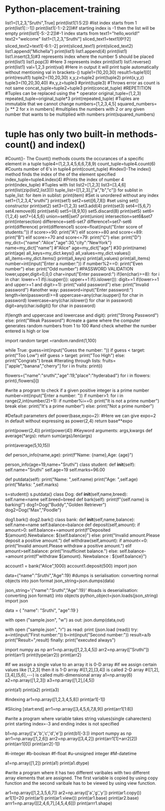 # Python-placement-training
list1=[1,2,3,"Sruthi",True]
print(list1[1:5:2])
#list index starts from 1
print(list1[::-1])
print(list1[-1:-2:2])#if starting index is -1 then the list will be empty
print(list1[-5:-2:2])#-1 index starts from 
text1="hello,world!"
text2="welcome"
list1=[1,2,3,"Sruthi"]
sliced_text1=text1[6:-1:2]
sliced_text2=text1[-6:1:-2]
print(sliced_text1)
print(sliced_text2)
list1.append("Michella")
print(list1)
list1.append(4)
print(list1)
list1.insert(3,5)#3 represents index where the number 5 should be placed
print(list1)
list1.pop(3) #Here 3 represents index
print(list1)
list1.reverse()
print(list1)
val=1,2,3
print(val) #Here in output it will print tuple automatically without mentioning val in brackets-()
tuple1=(10,20,30)
result1=tuple1[0]
print(result1)
tuple2=(10,20,30)
x,y,z=tuple2
print(tuple2)
print(x,y,z)
tuple3=(10,20,30,40)
#x,y,z=tuple3
#print(tuple3) #Throws error as count is not same
concat_tuple=tuple2+tuple3
print(concat_tuple)
#REPETITION
#Tuples can be replaced using the * operator
original_tuple=(1,2,3)
repeated_tuple=original_tuple*3
print(repeated_tuple)
#Tuples are immutable that we cannot change
numbers=[1,2,3,4,5]
squared_numbers=[x ** 2 for x in numbers] #multiplies the numbers with 2 or any given  number that wants to be multiplied with numbers
print(squared_numbers)
# tuple has only two built-in methods- count() and index()
#Count()- The Count() methods counts the occurances of a specific element in a tuple
tuple4=(1,2,3,4,5,6,6,7,8,9)
count_tuple=tuple4.count(6) #Counts number of 6's in tuple4
print(count_tuple)
#index()-The index() method finds the index of the of the element specified
index_tuple=tuple4.index(4) #Prints the index of number 4
print(index_tuple)
#Tuples with list
list2=[1,2,3]
list3=[3,4,6]
print(list(zip(list2,list3)))
tuple_list=([1,2,3],["a","b","c"])
for sublist in tuple_list:
    for item in sublist:
      print(item)
#Set is unordered without any index
set1={1,2,3,4,"sruthi"}
print(set1)
set2=set([6,7,8])   #set using set() constructor
print(set2)
set3={1,2,3}
set3.add(4)
print(set3)
set4={5,6,7}
set4.remove(6)
print(set4)
set5={8,9,10}
set5.discard(8)
print(set5)
set6={1,2,4}
set7={4,5,6}
union=set6|set7
print(union)
intersection=set6&set7
print(intersection)
difference=set6-set7
difference1=set7-set6
print(difference)
print(difference1)
score=float(input("Enter score of students:"))
if score>=90:
  print("A")
elif score>=80 and score<=89:
  print("B")
elif score>=70 and score<=79:
  print("C")
else:
  print("D")
my_dict={"name":"Alice","age":30,"city":"NewYork"}
name=my_dict["name"]  #"Alice"
age=my_dict["age"]  #30
print(name)
print(age)
all_keys=my_dict.keys()
all_values=my_dict.values()
all_items=my_dict.items()
print(all_keys)
print(all_values)
print(all_items)
number=int(input("Enter a number:"))
if number%2==0:
  print("Even number")
else:
  print("Odd number")
#PASSWORD VALIDATION
lower,upper,digit=0,0,0
char=input("Enter password:")
if(len(char)>=8):
  for i in char:
    lower+=1
    if(i.isupper()):
      upper+=1
    if(i.islower()):
      digit+=1
if(lower>=1 and upper>=1 and digit>=1):
  print("valid password")
else:
  print("Invalid password")
#another way:
password=input("Enter password:")
length=len(password)>=8
uppercase=any(char.isupper() for char in password)
lowercase=any(char.islower() for char in password)
digit=any(char.isdigit() for char in password)

if(length and uppercase and lowercase and digit):
  print("Strong Password")
else:
  print("Weak Password")
  #create a game where the computer generates random numbers from 1 to 100 #and check whether the number entered is high or low

import random
target =random.randint(1,100)

while True:
  guess=int(input("Guess the number: "))
  if guess < target:
    print("Too Low")
  elif guess > target:
    print("Too High")
  else:
    print("Congrats")
    break
#Iterating through lists:
fruits=["apple","banana","cherry"]
for i in fruits:
    print(i)

flowers={"name":"sruthi","age":19,"place":"hyderabad"}
for i in flowers:
  print(i,flowers[i])

#write a program to check if a given positive integer is a prime number
number=int(input("Enter a number: "))
if number>1:
  for i in range(2,int(number/2)+1):
    if number%i==0:
      print("It is not a prime number")
      break
    else:
      print("It's a prime number")
else:
  print("Not a prime number")

#Default parameters
def power(base,expo=2): #Here we can give expo=2 in default without expressing as power(2,4)
  return base**expo

print(power(2,4))
print(power(4))
#Keyword arguments: args,kwargs
def average(*args):
  return sum(args)/len(args)

print(average(5,10,15))

def person_info(name,age):
  print(f"Name: {name},Age: {age}")

person_info(age=19,name="Sruthi")
class student:
  def __init__(self):
    self.name="Sruthi"
    self.age=19
    self.marks=96.00

  def putdata(self):
    print("Name: ",self.name)
    print("Age: ",self.age)
    print("Marks: ",self.marks)

s=student()
s.putdata()
class Dog:
  def __init__(self,name,breed):
    self.name=name
    self.breed=breed
  def bark(self):
      print(f"{self.name} is barking!")
dog1=Dog("Buddy","Golden Retriever")
dog2=Dog("Max","Poodle")

dog1.bark()
dog2.bark()
class bank:
  def __init__(self,name,balance):
    self.name=name
    self.balance=balance
  def deposit(self,amount):
      if amount>0:
        self.balance+=amount
        print(f"Deposited ${amount}.Newbalance: ${self.balance}")
      else:
        print("Invalid amount.Please deposit a positive amount.")
  def withdraw(self,amount):
      if amount<=0:
        print("Invalid amount.Please withdraw a positive amount.")
      elif amount>self.balance:
        print("Insufficinet balance.")
      else:
        self.balance-=amount
        print(f"withdraw ${amount}. Newbalance : ${self.balance}")

account1 = bank("Alice",1000)
account1.deposit(500)
import json

data={"name":"Sruthi","Age":19}
#dumps is serialisation: converting normal objects into json format
json_string=json.dumps(data)

json_string='{"name":"Sruthi","Age":19}'
#loads is deserialisation: converting json format() into objects
python_object=json.loads(json_string)
import json 

data = { "name": "Sruthi", "age":19 }

with open ("sample.json", "w") as out:
    json.dump(data,out)

with open ("sample.json", "r") as read:
  print (json.load (read))
try:
    a=int(input("First number:"))
    b=int(input("Second number:"))
    result=a/b
    print("Result=",result)
finally:
    print("executed always")


    
import numpy as np
arr1=np.array([1,2,3,4,5])
arr2=np.array(["Sruthi"])
print(arr1)
print(type(arr2))
print(arr2)

#if we assign a single value to an array it is 0-D array
#if we assign certain values like [1,2,3] then it is 1-D array
#([1,2],[3,4]) is called 2-D array
#([1,2],[3,4],[5,6],---) is called multi-dimensional array
a1=np.array(6)
a2=np.array([1,2,3])
a3=np.array([1,2],[4,5])

print(a1)
print(a2)
print(a3)

#indexing
ar1=np.array([1,2,3,4,5,8])
print(ar1[-1])

#Slicing [start:end]
arr1=np.array([3,4,5,6,7,8,9])
print(arr1[1:8])

#write a program where variable takes string values(single caharecters) print starting index=-3 and ending index is not specified

b1=np.array(['a','b','c','d','e'])
print(b1[-3:])
import numpy as np
arr1=np.array([1,2,6])
arr2=np.array([3,4,2])
print(arr1[1]+arr2[2])
print(arr1[0])
print(arr2[-1])

#i-integer
#b-boolean
#f-float
#u-unsigned integer
#M-datetime

a1=np.array([1,2])
print(a1)
print(a1.dtype)

#write a program where it has two different varibales with two different array elements that are assigned. The first variable is copied by using copy function and the second varibale has to be viewed by using view function.

ar1=np.array([1,2,3,5,6,7])
ar2=np.array(['a','g','y'])
print(ar1.copy())
ar1[1]=20
print(ar1)
print(ar1.view())
print(ar1.base)
print(ar2.base)
arrr1=np.array([[2,4,6,7],[4,5,4,6]])
print(arrr1.shape)
